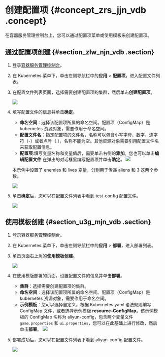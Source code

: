 # 创建配置项 {#concept_zrs_jjn_vdb .concept}

在容器服务管理控制台上，您可以通过配置项菜单或使用模板来创建配置项。

## 通过配置项创建 {#section_zlw_njn_vdb .section}

1.  登录[容器服务管理控制台](https://cs.console.aliyun.com)。
2.  在 Kubernetes 菜单下，单击左侧导航栏中的**应用** \> **配置项**，进入配置文件列表。
3.  在配置文件列表页面，选择需要创建配置项的集群，然后单击**创建配置项**。

    ![](http://static-aliyun-doc.oss-cn-hangzhou.aliyuncs.com/assets/img/6908/4514_zh-CN.png)

4.  填写配置文件的信息并单击**确定**。

    -   **命名空间**：选择该配置项所属的命名空间。配置项（ConfigMap）是 kubernetes 资源对象，需要作用于命名空间。
    -   **配置文件名**：指定配置项的文件名，名称可以包含小写字母、数字、连字符（-）或者点号（.），名称不能为空。其他资源对象需要引用配置文件名来获取配置信息。
    -   **配置项**:填写变量名称和变量值后，需要单击右侧的**添加**。您也可以单击**编辑配置文件** 在弹出的对话框里编写配置项并单击**确定**。
    ![](http://static-aliyun-doc.oss-cn-hangzhou.aliyuncs.com/assets/img/6908/4515_zh-CN.png)

    本示例中设置了 enemies 和 lives 变量，分别用于传递 aliens 和 3 这两个参数。

    ![](http://static-aliyun-doc.oss-cn-hangzhou.aliyuncs.com/assets/img/6908/4516_zh-CN.png)

5.  单击**确定**后，您可以在配置文件列表中看到 test-config 配置文件。

    ![](http://static-aliyun-doc.oss-cn-hangzhou.aliyuncs.com/assets/img/6908/4517_zh-CN.png)


## 使用模板创建 {#section_u3g_mjn_vdb .section}

1.  登录[容器服务管理控制台](https://cs.console.aliyun.com)。
2.  在 Kubernetes 菜单下，单击左侧导航栏中的**应用** \> **部署**，进入部署列表。
3.  单击页面右上角的**使用模板创建**。

    ![](http://static-aliyun-doc.oss-cn-hangzhou.aliyuncs.com/assets/img/6908/4518_zh-CN.png)

4.  在使用模版部署的页面，设置配置文件的信息并单击**部署**。

    -   **集群**：选择需要创建配置项的集群。
    -   **命名空间**：选择该配置项所属的命名空间。配置项（ConfigMap）是 kubernetes 资源对象，需要作用于命名空间。
    -   **示例模板**：您可以选择自定义，根据 Kubernetes yaml 语法规则编写 ConfigMap 文件，或者选择示例模板 **resource-ConfigMap**。该示例模板的 ConfigMap 名称为 aliyun-config，包含两个变量文件 `game.properties` 和 `ui.properties`，您可以在此基础上进行修改，然后单击**部署**。
    ![](http://static-aliyun-doc.oss-cn-hangzhou.aliyuncs.com/assets/img/6908/4519_zh-CN.png)

5.  部署成功后，您可以在配置文件列表下看到 aliyun-config 配置文件。

    ![](http://static-aliyun-doc.oss-cn-hangzhou.aliyuncs.com/assets/img/6908/4520_zh-CN.png)


